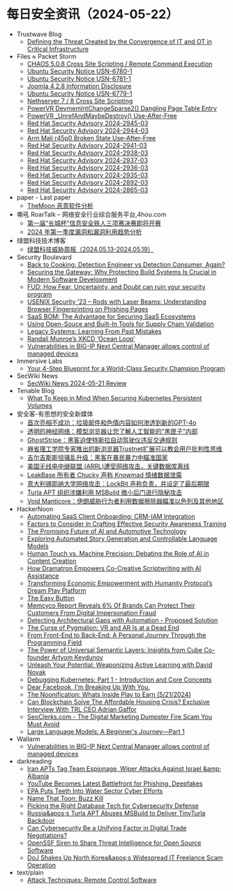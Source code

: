# 每日安全资讯（2024-05-22）

- Trustwave Blog
  - [Defining the Threat Created by the Convergence of IT and OT in Critical Infrastructure](https://www.trustwave.com/en-us/resources/blogs/trustwave-blog/defining-the-threat-created-by-the-convergence-of-it-and-ot-in-critical-infrastructure/)
- Files ≈ Packet Storm
  - [CHAOS 5.0.8 Cross Site Scripting / Remote Command Execution](https://packetstormsecurity.com/files/178654/chaos_rat_xss_to_rce.rb.txt)
  - [Ubuntu Security Notice USN-6780-1](https://packetstormsecurity.com/files/178653/USN-6780-1.txt)
  - [Ubuntu Security Notice USN-6781-1](https://packetstormsecurity.com/files/178652/USN-6781-1.txt)
  - [Joomla 4.2.8 Information Disclosure](https://packetstormsecurity.com/files/178651/CVE-2023-23752.sh.txt)
  - [Ubuntu Security Notice USN-6779-1](https://packetstormsecurity.com/files/178650/USN-6779-1.txt)
  - [Nethserver 7 / 8 Cross Site Scripting](https://packetstormsecurity.com/files/178649/nethserver8-xss.txt)
  - [PowerVR DevmemIntChangeSparse2() Dangling Page Table Entry](https://packetstormsecurity.com/files/178648/GS20240521162442.tgz)
  - [PowerVR _UnrefAndMaybeDestroy() Use-After-Free](https://packetstormsecurity.com/files/178647/GS20240521162151.tgz)
  - [Red Hat Security Advisory 2024-2945-03](https://packetstormsecurity.com/files/178646/RHSA-2024-2945-03.txt)
  - [Red Hat Security Advisory 2024-2944-03](https://packetstormsecurity.com/files/178645/RHSA-2024-2944-03.txt)
  - [Arm Mali r45p0 Broken State Use-After-Free](https://packetstormsecurity.com/files/178644/GS20240521161622.tgz)
  - [Red Hat Security Advisory 2024-2941-03](https://packetstormsecurity.com/files/178643/RHSA-2024-2941-03.txt)
  - [Red Hat Security Advisory 2024-2938-03](https://packetstormsecurity.com/files/178642/RHSA-2024-2938-03.txt)
  - [Red Hat Security Advisory 2024-2937-03](https://packetstormsecurity.com/files/178641/RHSA-2024-2937-03.txt)
  - [Red Hat Security Advisory 2024-2936-03](https://packetstormsecurity.com/files/178640/RHSA-2024-2936-03.txt)
  - [Red Hat Security Advisory 2024-2935-03](https://packetstormsecurity.com/files/178639/RHSA-2024-2935-03.txt)
  - [Red Hat Security Advisory 2024-2892-03](https://packetstormsecurity.com/files/178638/RHSA-2024-2892-03.txt)
  - [Red Hat Security Advisory 2024-2865-03](https://packetstormsecurity.com/files/178637/RHSA-2024-2865-03.txt)
- paper - Last paper
  - [TheMoon 恶意软件分析](https://paper.seebug.org/3165/)
- 嘶吼 RoarTalk – 网络安全行业综合服务平台,4hou.com
  - [第一届“长城杯”信息安全铁人三项赛决赛即将开赛](https://www.4hou.com/posts/BXzk)
  - [2024 年第一季度漏洞和漏洞利用趋势分析](https://www.4hou.com/posts/ZG35)
- 绿盟科技技术博客
  - [绿盟科技威胁周报（2024.05.13-2024.05.19）](https://blog.nsfocus.net/weeklyreport202420/)
- Security Boulevard
  - [Back to Cooking: Detection Engineer vs Detection Consumer, Again?](https://securityboulevard.com/2024/05/back-to-cooking-detection-engineer-vs-detection-consumer-again/)
  - [Securing the Gateway: Why Protecting Build Systems Is Crucial in Modern Software Development](https://securityboulevard.com/2024/05/securing-the-gateway-why-protecting-build-systems-is-crucial-in-modern-software-development/)
  - [FUD: How Fear, Uncertainty, and Doubt can ruin your security program](https://securityboulevard.com/2024/05/fud-how-fear-uncertainty-and-doubt-can-ruin-your-security-program/)
  - [USENIX Security ’23 – Rods with Laser Beams: Understanding Browser Fingerprinting on Phishing Pages](https://securityboulevard.com/2024/05/usenix-security-23-rods-with-laser-beams-understanding-browser-fingerprinting-on-phishing-pages/)
  - [SaaS BOM: The Advantage for Securing SaaS Ecosystems](https://securityboulevard.com/2024/05/saas-bom-the-advantage-for-securing-saas-ecosystems/)
  - [Using Open-Souce and Built-In Tools for Supply Chain Validation](https://securityboulevard.com/2024/05/using-open-souce-and-built-in-tools-for-supply-chain-validation/)
  - [Legacy Systems: Learning From Past Mistakes](https://securityboulevard.com/2024/05/legacy-systems-learning-from-past-mistakes/)
  - [Randall Munroe’s XKCD ‘Ocean Loop’](https://securityboulevard.com/2024/05/randall-munroes-xkcd-ocean-loop/)
  - [Vulnerabilities in BIG-IP Next Central Manager allows control of managed devices](https://securityboulevard.com/2024/05/vulnerabilities-in-big-ip-next-central-manager-allows-control-of-managed-devices/)
- Immersive Labs
  - [Your 4-Step Blueprint for a World-Class Security Champion Program](https://www.immersivelabs.com/blog/your-4-step-blueprint-for-a-world-class-security-champion-program/)
- SecWiki News
  - [SecWiki News 2024-05-21 Review](http://www.sec-wiki.com/?2024-05-21)
- Tenable Blog
  - [What To Keep in Mind When Securing Kubernetes Persistent Volumes](https://www.tenable.com/blog/what-to-keep-in-mind-when-securing-kubernetes-persistent-volumes)
- 安全客-有思想的安全新媒体
  - [首次亮相不成功：垃圾邮件和色情内容如何渗透到新的GPT-4o](https://www.anquanke.com/post/id/296661)
  - [透明的神经网络：模型浏览器让您了解人工智能的“黑匣子”内部](https://www.anquanke.com/post/id/296658)
  - [GhostStripe：黑客迫使特斯拉自动驾驶仪违反交通规则](https://www.anquanke.com/post/id/296655)
  - [麻省理工学院专家推出的新浏览器Trustnet扩展可以教会用户批判性思维](https://www.anquanke.com/post/id/296652)
  - [吉尔吉斯斯坦骚乱升级：黑客在暴民暴力中瞄准国家](https://www.anquanke.com/post/id/296649)
  - [美国无线电中继联盟 (ARRL)遭受网络攻击，关键数据库离线](https://www.anquanke.com/post/id/296646)
  - [LeakBase 所有者 Chucky 声称 Knowmad 情绪数据泄露](https://www.anquanke.com/post/id/296644)
  - [意大利锡耶纳大学网络攻击：LockBit 声称负责，并设定了最后期限](https://www.anquanke.com/post/id/296642)
  - [Turla APT 组织涉嫌利用 MSBuild 微小后门进行隐秘攻击](https://www.anquanke.com/post/id/296639)
  - [Void Manticore：伊朗威胁行为者利用数据擦除器瞄准以色列及其他地区](https://www.anquanke.com/post/id/296636)
- HackerNoon
  - [Automating SaaS Client Onboarding: CRM-IAM Integration](https://hackernoon.com/automating-saas-client-onboarding-crm-iam-integration?source=rss)
  - [Factors to Consider in Crafting Effective Security Awareness Training](https://hackernoon.com/factors-to-consider-in-crafting-effective-security-awareness-training?source=rss)
  - [The Promising Future of AI and Automotive Technology](https://hackernoon.com/the-promising-future-of-ai-and-automotive-technology?source=rss)
  - [Exploring Automated Story Generation and Controllable Language Models](https://hackernoon.com/exploring-automated-story-generation-and-controllable-language-models?source=rss)
  - [Human Touch vs. Machine Precision: Debating the Role of AI in Content Creation](https://hackernoon.com/human-touch-vs-machine-precision-debating-the-role-of-ai-in-content-creation?source=rss)
  - [How Dramatron Empowers Co-Creative Scriptwriting with AI Assistance](https://hackernoon.com/how-dramatron-empowers-co-creative-scriptwriting-with-ai-assistance?source=rss)
  - [Transforming Economic Empowerment with Humanity Protocol’s Dream Play Platform](https://hackernoon.com/transforming-economic-empowerment-with-humanity-protocols-dream-play-platform?source=rss)
  - [The Easy Button](https://hackernoon.com/the-easy-button?source=rss)
  - [Memcyco Report Reveals 6% Of Brands Can Protect Their Customers From Digital Impersonation Fraud](https://hackernoon.com/memcyco-report-reveals-6percent-of-brands-can-protect-their-customers-from-digital-impersonation-fraud?source=rss)
  - [Detecting Architectural Gaps with Automation - Proposed Solution](https://hackernoon.com/detecting-architectural-gaps-with-automation-proposed-solution?source=rss)
  - [The Curse of Pygmalion: VR and AR Is at a Dead End](https://hackernoon.com/the-curse-of-pygmalion-vr-and-ar-is-at-a-dead-end?source=rss)
  - [From Front-End to Back-End: A Personal Journey Through the Programming Field](https://hackernoon.com/from-front-end-to-back-end-a-personal-journey-through-the-programming-field?source=rss)
  - [The Power of Universal Semantic Layers: Insights from Cube Co-founder Artyom Keydunov](https://hackernoon.com/the-power-of-universal-semantic-layers-insights-from-cube-co-founder-artyom-keydunov?source=rss)
  - [Unleash Your Potential: Weaponizing Active Learning with David Novak](https://hackernoon.com/unleash-your-potential-weaponizing-active-learning-with-david-novak?source=rss)
  - [Debugging Kubernetes: Part 1 - Introduction and Core Concepts](https://hackernoon.com/debugging-kubernetes-part-1-introduction-and-core-concepts?source=rss)
  - [Dear Facebook, I'm Breaking Up With You.](https://hackernoon.com/dear-facebook-im-breaking-up-with-you?source=rss)
  - [The Noonification: Whats Inside Play to Earn (5/21/2024)](https://hackernoon.com/5-21-2024-noonification?source=rss)
  - [Can Blockchain Solve The Affordable Housing Crisis? Exclusive Interview With TRL CEO Adrian Gaffor](https://hackernoon.com/can-blockchain-solve-the-affordable-housing-crisis-exclusive-interview-with-trl-ceo-adrian-gaffor?source=rss)
  - [SeoClerks.com - The Digital Marketing Dumpster Fire Scam You Must Avoid](https://hackernoon.com/seoclerkscom-the-digital-marketing-dumpster-fire-scam-you-must-avoid?source=rss)
  - [Large Language Models: A Beginner's Journey—Part 1](https://hackernoon.com/large-language-models-a-beginners-journeypart-1?source=rss)
- Wallarm
  - [Vulnerabilities in BIG-IP Next Central Manager allows control of managed devices](https://lab.wallarm.com/vulnerabilities-in-big-ip-next-central-manager-allows-control-of-managed-devices/)
- darkreading
  - [Iran APTs Tag Team Espionage, Wiper Attacks Against Israel &amp;amp; Albania](https://www.darkreading.com/threat-intelligence/iran-apts-tag-team-espionage-wiper-attacks-against-israel-and-albania)
  - [YouTube Becomes Latest Battlefront for Phishing, Deepfakes](https://www.darkreading.com/vulnerabilities-threats/youtube-becomes-latest-frontier-for-phishing-deepfakes)
  - [EPA Puts Teeth Into Water Sector Cyber Efforts](https://www.darkreading.com/ics-ot-security/epa-water-sector-cyber-efforts)
  - [Name That Toon: Buzz Kill](https://www.darkreading.com/cyberattacks-data-breaches/name-that-toon-buzz-kill)
  - [Picking the Right Database Tech for Cybersecurity Defense](https://www.darkreading.com/cybersecurity-analytics/picking-right-database-tech-cybersecurity-defense)
  - [Russia&amp;apos;s Turla APT Abuses MSBuild to Deliver TinyTurla Backdoor](https://www.darkreading.com/cyberattacks-data-breaches/russia-turla-apt-msbuild-tinyturla-backdoor)
  - [Can Cybersecurity Be a Unifying Factor in Digital Trade Negotiations?](https://www.darkreading.com/cybersecurity-operations/can-cybersecurity-be-unifying-factor-in-digital-trade-negotiations-)
  - [OpenSSF Siren to Share Threat Intelligence for Open Source Software](https://www.darkreading.com/application-security/openssf-siren-to-share-threat-intelligence-for-open-source-software)
  - [DoJ Shakes Up North Korea&amp;apos;s Widespread IT Freelance Scam Operation](https://www.darkreading.com/vulnerabilities-threats/doj-targets-north-koreas-widespread-it-freelance-scam-operation)
- text/plain
  - [Attack Techniques: Remote Control Software](https://textslashplain.com/2024/05/21/attack-techniques-remote-control-software/)

